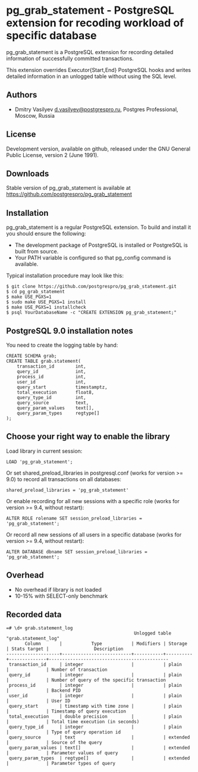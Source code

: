 pg_grab_statement - PostgreSQL extension for recoding workload of specific database
========================================================================

pg_grab_statement is a PostgreSQL extension for recording detailed information of successfully committed transactions.

This extension overrides Executor{Start,End} PostgreSQL hooks and writes detailed information in an unlogged table without using the SQL level.


Authors
-------

 * Dmitry Vasilyev <d.vasilyev@postgrespro.ru>, Postgres Professional, Moscow, Russia


License
-------

Development version, available on github, released under the
GNU General Public License, version 2 (June 1991).

Downloads
---------
Stable version of pg_grab_statement is available at https://github.com/postgrespro/pg_grab_statement

Installation
------------

pg_grab_statement is a regular PostgreSQL extension.
To build and install it you should ensure the following:

 * The development package of PostgreSQL is installed or
   PostgreSQL is built from source.
 * Your PATH variable is configured so that pg_config command is available.

Typical installation procedure may look like this:

	$ git clone https://github.com/postgrespro/pg_grab_statement.git
	$ cd pg_grab_statement
	$ make USE_PGXS=1
	$ sudo make USE_PGXS=1 install
	$ make USE_PGXS=1 installcheck
	$ psql YourDatabaseName -c "CREATE EXTENSION pg_grab_statement;"


PostgreSQL 9.0 installation notes
----------------------
You need to create the logging table by hand:

	CREATE SCHEMA grab;
	CREATE TABLE grab.statement(
	    transaction_id        int,
	    query_id              int,
	    process_id            int,
	    user_id               int,
	    query_start           timestamptz,
	    total_execution       float8,
	    query_type_id         int,
	    query_source          text,
	    query_param_values    text[],
	    query_param_types     regtype[]
	);



Choose your right way to enable the library
---------------------------------------

Load library in current session:

	LOAD 'pg_grab_statement';

Or set shared_preload_libraries in postgresql.conf (works for version >= 9.0) to record all transactions on all databases:

	shared_preload_libraries = 'pg_grab_statement'

Or enable recording for all new sessions with a specific role (works for version >= 9.4, without restart):

	ALTER ROLE rolename SET session_preload_libraries = 'pg_grab_statement';

Or record all new sessions of all users in a specific database (works for version >= 9.4, without restart):

	ALTER DATABASE dbname SET session_preload_libraries = 'pg_grab_statement';


Overhead
--------

* No overhead if library is not loaded
* 10-15% with SELECT-only benchmark


Recorded data
--------------
```
=# \d+ grab.statement_log
                                                Unlogged table "grab.statement_log"
       Column       |           Type           | Modifiers | Storage  | Stats target |                 Description
--------------------+--------------------------+-----------+----------+--------------+---------------------------------------------
 transaction_id     | integer                  |           | plain    |              | Number of transaction
 query_id           | integer                  |           | plain    |              | Number of query of the specific transaction
 process_id         | integer                  |           | plain    |              | Backend PID
 user_id            | integer                  |           | plain    |              | User ID
 query_start        | timestamp with time zone |           | plain    |              | Timestamp of query execution
 total_execution    | double precision         |           | plain    |              | Total time execution (in seconds)
 query_type_id      | integer                  |           | plain    |              | Type of query operation id
 query_source       | text                     |           | extended |              | Source of the query
 query_param_values | text[]                   |           | extended |              | Parameter values of query
 query_param_types  | regtype[]                |           | extended |              | Parameter types of query
```
